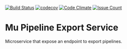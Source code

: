 [![Build Status](https://travis-ci.org/big-data-europe/mu-pipeline-export-service.svg?branch=master)](https://travis-ci.org/big-data-europe/mu-pipeline-export-service)
[![codecov](https://codecov.io/gh/big-data-europe/mu-pipeline-export-service/branch/master/graph/badge.svg)](https://codecov.io/gh/big-data-europe/mu-pipeline-export-service)
[![Code Climate](https://codeclimate.com/github/big-data-europe/mu-pipeline-export-service/badges/gpa.svg)](https://codeclimate.com/github/big-data-europe/mu-pipeline-export-service)
[![Issue Count](https://codeclimate.com/github/big-data-europe/mu-pipeline-export-service/badges/issue_count.svg)](https://codeclimate.com/github/big-data-europe/mu-pipeline-export-service)


Mu Pipeline Export Service
==============================

Microservice that expose an endpoint to export pipelines.
